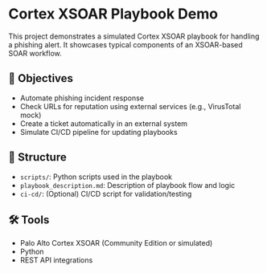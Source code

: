 # Cortex XSOAR Playbook Demo

This project demonstrates a simulated Cortex XSOAR playbook for handling a phishing alert. It showcases typical components of an XSOAR-based SOAR workflow.

## 🎯 Objectives

- Automate phishing incident response
- Check URLs for reputation using external services (e.g., VirusTotal mock)
- Create a ticket automatically in an external system
- Simulate CI/CD pipeline for updating playbooks

## 📂 Structure

- `scripts/`: Python scripts used in the playbook
- `playbook_description.md`: Description of playbook flow and logic
- `ci-cd/`: (Optional) CI/CD script for validation/testing

## 🛠️ Tools

- Palo Alto Cortex XSOAR (Community Edition or simulated)
- Python
- REST API integrations
